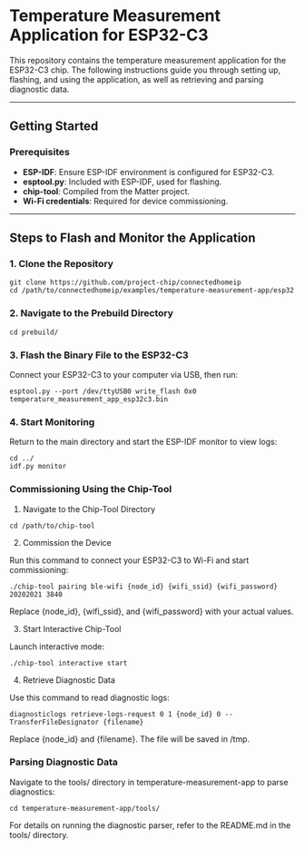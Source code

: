 # Temperature Measurement Application for ESP32-C3

This repository contains the temperature measurement application for the ESP32-C3 chip. The following instructions guide you through setting up, flashing, and using the application, as well as retrieving and parsing diagnostic data.

---

## Getting Started

### Prerequisites
- **ESP-IDF**: Ensure ESP-IDF environment is configured for ESP32-C3.
- **esptool.py**: Included with ESP-IDF, used for flashing.
- **chip-tool**: Compiled from the Matter project.
- **Wi-Fi credentials**: Required for device commissioning.

---

## Steps to Flash and Monitor the Application

### 1. Clone the Repository
```
git clone https://github.com/project-chip/connectedhomeip
cd /path/to/connectedhomeip/examples/temperature-measurement-app/esp32
```

### 2. Navigate to the Prebuild Directory
```
cd prebuild/
```

### 3. Flash the Binary File to the ESP32-C3
Connect your ESP32-C3 to your computer via USB, then run:

```
esptool.py --port /dev/ttyUSB0 write_flash 0x0 temperature_measurement_app_esp32c3.bin
```

### 4. Start Monitoring

Return to the main directory and start the ESP-IDF monitor to view logs:

```
cd ../
idf.py monitor
```

### Commissioning Using the Chip-Tool
1. Navigate to the Chip-Tool Directory

```
cd /path/to/chip-tool
```

2. Commission the Device

Run this command to connect your ESP32-C3 to Wi-Fi and start commissioning:

```
./chip-tool pairing ble-wifi {node_id} {wifi_ssid} {wifi_password} 20202021 3840
```

Replace {node_id}, {wifi_ssid}, and {wifi_password} with your actual values.

3. Start Interactive Chip-Tool

Launch interactive mode:

```
./chip-tool interactive start
```

4. Retrieve Diagnostic Data

Use this command to read diagnostic logs:

```
diagnosticlogs retrieve-logs-request 0 1 {node_id} 0 --TransferFileDesignator {filename}
```

Replace {node_id} and {filename}. The file will be saved in /tmp.

### Parsing Diagnostic Data

Navigate to the tools/ directory in temperature-measurement-app to parse diagnostics:

```
cd temperature-measurement-app/tools/
```

For details on running the diagnostic parser, refer to the README.md in the tools/ directory.